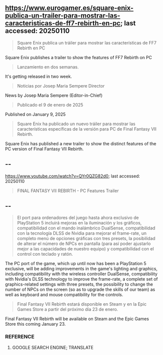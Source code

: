 ## https://www.eurogamer.es/square-enix-publica-un-trailer-para-mostrar-las-caracteristicas-de-ff7-rebirth-en-pc; last accessed: 20250110

> Square Enix publica un tráiler para mostrar las características de FF7 Rebirth en PC

Square Enix publishes a trailer to show the features of FF7 Rebirth on PC

> Lanzamiento en dos semanas.

It's getting released in two week.

> Noticias por Josep Maria Sempere Director

News by Josep Maria Sempere (Editor-in-Chief)

> Publicado el 9 de enero de 2025 

Published on January 9, 2025


> Square Enix ha publicado un nuevo tráiler para mostrar las características específicas de la versión para PC de Final Fantasy VII Rebirth.

Square Enix has published a new trailer to show the distinct features of the PC version of Final Fantasy VII Rebirth.


## --

https://www.youtube.com/watch?v=QYr0QZG82d0; last accessed: 20250110

> FINAL FANTASY VII REBIRTH - PC Features Trailer 
 
## --

> El port para ordenadores del juego hasta ahora exclusivo de PlayStation 5 incluirá mejoras en la iluminación y los gráficos, compatibilidad con el mando inalámbrico DualSense, compatibilidad con la tecnología DLSS de Nvidia para mejorar el frame-rate, un completo menú de opciones gráficas con tres presets, la posibilidad de alterar el número de NPCs en pantalla (para así poder ajustarlo mejor a las capacidades de nuestro equipo) y compatibilidad con el control con teclado y ratón.

The PC port of the game, which up until now has been a PlayStation 5 exclusive, will be adding improvements in the game's lighting and graphics, including compatibility with the wireless controller DualSense, compatibility with Nvidia's DLSS technology to improve the frame-rate, a complete set of graphics-related settings with three presets, the possibility to change the number of NPCs on the screen (so as to upgrade the skills of our team) as well as keyboard and mouse compatibility for the controls.

> Final Fantasy VII Rebirth estará disponible en Steam y en la Epic Games Store a partir del próximo día 23 de enero. 

Final Fantasy VII Rebirth will be available on Steam and the Epic Games Store this coming January 23.

### REFERENCE

1) GOOGLE SEARCH ENGINE; TRANSLATE